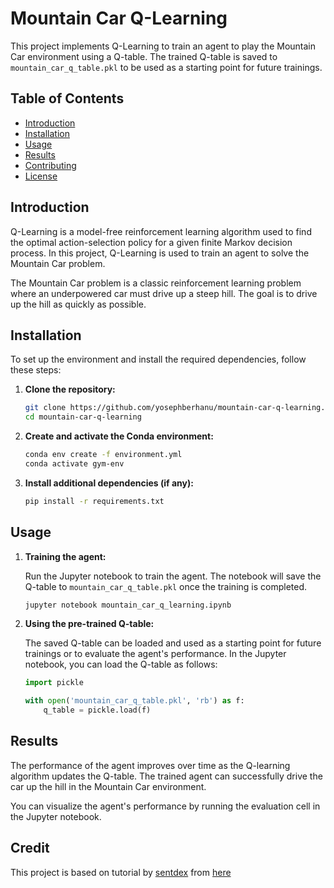 # Mountain Car Q-Learning

This project implements Q-Learning to train an agent to play the Mountain Car environment using a Q-table. The trained Q-table is saved to `mountain_car_q_table.pkl` to be used as a starting point for future trainings.

## Table of Contents

- [Introduction](#introduction)
- [Installation](#installation)
- [Usage](#usage)
- [Results](#results)
- [Contributing](#contributing)
- [License](#license)

## Introduction

Q-Learning is a model-free reinforcement learning algorithm used to find the optimal action-selection policy for a given finite Markov decision process. In this project, Q-Learning is used to train an agent to solve the Mountain Car problem.

The Mountain Car problem is a classic reinforcement learning problem where an underpowered car must drive up a steep hill. The goal is to drive up the hill as quickly as possible.

## Installation

To set up the environment and install the required dependencies, follow these steps:

1. **Clone the repository:**

    ```bash
    git clone https://github.com/yosephberhanu/mountain-car-q-learning.git
    cd mountain-car-q-learning
    ```

2. **Create and activate the Conda environment:**

    ```bash
    conda env create -f environment.yml
    conda activate gym-env
    ```

3. **Install additional dependencies (if any):**

    ```bash
    pip install -r requirements.txt
    ```

## Usage

1. **Training the agent:**

    Run the Jupyter notebook to train the agent. The notebook will save the Q-table to `mountain_car_q_table.pkl` once the training is completed.

    ```bash
    jupyter notebook mountain_car_q_learning.ipynb
    ```

2. **Using the pre-trained Q-table:**

    The saved Q-table can be loaded and used as a starting point for future trainings or to evaluate the agent's performance. In the Jupyter notebook, you can load the Q-table as follows:

    ```python
    import pickle

    with open('mountain_car_q_table.pkl', 'rb') as f:
        q_table = pickle.load(f)
    ```

## Results

The performance of the agent improves over time as the Q-learning algorithm updates the Q-table. The trained agent can successfully drive the car up the hill in the Mountain Car environment.

You can visualize the agent's performance by running the evaluation cell in the Jupyter notebook.

## Credit

This project is based on tutorial by [sentdex](https://www.youtube.com/@sentdex) from [here](https://www.youtube.com/watch?v=yMk_XtIEzH8&list=PLQVvvaa0QuDezJFIOU5wDdfy4e9vdnx-7)